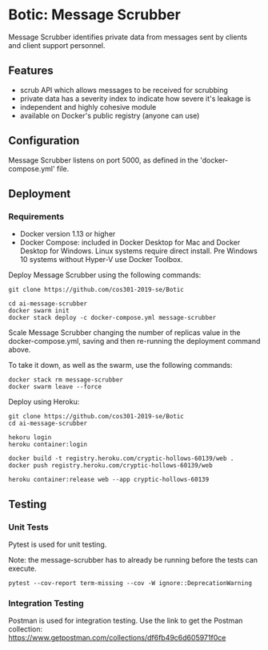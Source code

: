 # Botic: Message Scrubber

Message Scrubber identifies private data from messages sent by clients and client support personnel.

## Features
- scrub API which allows messages to be received for scrubbing
- private data has a severity index to indicate how severe it's leakage is
- independent and highly cohesive module
- available on Docker's public registry (anyone can use)

## Configuration

Message Scrubber listens on port 5000, as defined in the 'docker-compose.yml' file.

## Deployment

### Requirements
- Docker version 1.13 or higher
- Docker Compose: included in Docker Desktop for Mac and Docker Desktop for Windows. Linux systems require direct install. Pre Windows 10 systems without Hyper-V use Docker Toolbox.

Deploy Message Scrubber using the following commands:
```shell
git clone https://github.com/cos301-2019-se/Botic

cd ai-message-scrubber
docker swarm init
docker stack deploy -c docker-compose.yml message-scrubber
```

Scale Message Scrubber changing the number of replicas value in the docker-compose.yml, saving and then re-running the deployment command above.

To take it down, as well as the swarm, use the following commands:
```shell
docker stack rm message-scrubber
docker swarm leave --force
```

Deploy using Heroku: 
```shell
git clone https://github.com/cos301-2019-se/Botic
cd ai-message-scrubber

hekoru login
heroku container:login

docker build -t registry.heroku.com/cryptic-hollows-60139/web .
docker push registry.heroku.com/cryptic-hollows-60139/web
 
heroku container:release web --app cryptic-hollows-60139
```
## Testing
### Unit Tests
Pytest is used for unit testing.

Note: the message-scrubber has to already be running before the tests can execute.
```shell
pytest --cov-report term-missing --cov -W ignore::DeprecationWarning
```

### Integration Testing
Postman is used for integration testing. Use the link to get the Postman collection:
https://www.getpostman.com/collections/df6fb49c6d605971f0ce